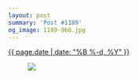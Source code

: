 ```yaml
---
layout: post
summary: 'Post #1189'
og_image: 1189-960.jpg
---
```


<p>
 <time>
  <a href="/1189">
   {{ page.date | date: "%B %-d, %Y" }}
  </a>
 </time>
 <a href="/1189">
  <figure data-taken="8/1/2020">
   <img sizes="(min-width: 700px) 50vw, calc(100vw - 2rem)" src="{{ site.assets_url }}/1189-480.jpg" srcset="{{ site.assets_url }}/1189-240.jpg 240w, {{ site.assets_url }}/1189-480.jpg 480w, {{ site.assets_url }}/1189-720.jpg 720w, {{ site.assets_url }}/1189-960.jpg 960w"/>
  </figure>
 </a>
</p>
